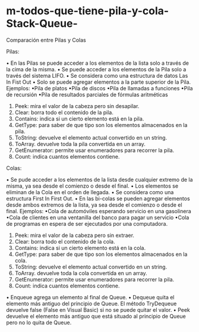 # m-todos-que-tiene-pila-y-cola-Stack-Queue-
Comparación entre Pilas y Colas

Pilas:

•	En las Pilas se puede acceder a los elementos de la lista solo a través de la cima de la misma.
•	Se puede acceder a los elementos de la Pila solo a través del sistema LIFO.
•	Se considera como una estructura de datos Las In Fist Out
•	Solo se puede agregar elementos a la parte superior de la Pila. 
Ejemplos:
•Pila de platos
•Pila de discos
•Pila de llamadas a funciones
•Pila de recursión
•Pila de resultados parciales de fórmulas aritméticas
1.	Peek: mira el valor de la cabeza pero sin desapilar.
2.	Clear: borra todo el contenido de la pila.
3.	Contains: indica si un cierto elemento está en la pila.
4.	GetType: para saber de que tipo son los elementos almacenados en la pila.
5.	ToString: devuelve el elemento actual convertido en un string.
6.	ToArray. devuelve toda la pila convertida en un array.
7.	GetEnumerator: permite usar enumeradores para recorrer la pila.
8.	Count: indica cuantos elementos contiene.


Colas: 

•	Se pude acceder a los elementos de la lista desde cualquier extremo de la misma, ya sea desde el comienzo o desde el final.
•	Los elementos se eliminan de la Cola en el orden de llegada.
•	Se considera como una estructura First In First Out.
•	En las bi-colas se pueden agregar elementos desde ambos extremos de la lista, ya sea desde el comienzo o desde el final. 
Ejemplos:
•Cola de automóviles esperando servicio en una gasolinera
•Cola de clientes en una ventanilla del banco para pagar un servicio
•Cola de programas en espera de ser ejecutados por una computadora.
1.	Peek: mira el valor de la cabeza pero sin extraer.
2.	Clear: borra todo el contenido de la cola.
3.	Contains: indica si un cierto elemento está en la cola.
4.	GetType: para saber de que tipo son los elementos almacenados en la cola.
5.	ToString: devuelve el elemento actual convertido en un string.
6.	ToArray. devuelve toda la cola convertida en un array.
7.	GetEnumerator: permite usar enumeradores para recorrer la pila.
8.	Count: indica cuantos elementos contiene.

•	Enqueue agrega un elemento al final de Queue.
•	Dequeue quita el elemento más antiguo del principio de Queue. El método TryDequeue devuelve false (False en Visual Basic) si no se puede quitar el valor.
•	Peek devuelve el elemento más antiguo que está situado al principio de Queue pero no lo quita de Queue.
